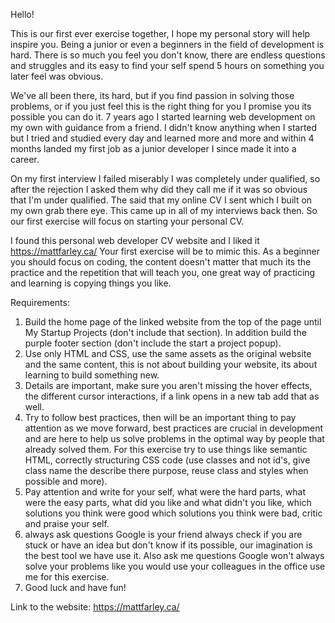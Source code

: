 Hello!

This is our first ever exercise together, I hope my personal story will help
inspire you. Being a junior or even a beginners in the field of development is hard. There is so much you feel you don't know, there are endless questions and struggles and its easy to find your self spend 5 hours on something you later feel was obvious. 

We've all been there, its hard, but if you find passion in solving those problems, or if you just feel this is the right thing for you I promise you its possible you can do it. 7 years ago I started learning web development on my own with guidance from a friend. I didn't know anything when I started but I tried and studied every day and learned more and more and within 4 months landed my first job as a junior developer I since made it into a career.

On my first interview I failed miserably I was completely under qualified, so after the rejection I asked them why did they call me if it was so obvious that I'm under qualified. The said that my online CV I sent which I built on my own grab there eye. This came up in all of my interviews back then. So our first exercise will focus on starting your personal CV.

I found this personal web developer CV website and I liked it https://mattfarley.ca/ Your first exercise will be to mimic this. As a beginner you should focus on coding, the content doesn't matter that much its the practice and the repetition that will teach you, one great way of practicing and learning is copying things you like. 

Requirements:
1. Build the home page of the linked website from the top of the page until My Startup Projects (don't include that section). In addition build the purple footer section (don't include the start a project popup).
2. Use only HTML and CSS, use the same assets as the original website and the same content, this is not about building your website, its about learning to build something new.
3. Details are important, make sure you aren't missing the hover effects, the different cursor interactions, if a link opens in a new tab add that as well. 
4. Try to follow best practices, then will be an important thing to pay attention as we move forward, best practices are crucial in development and are here to help us solve problems in the optimal way by people that already solved them. For this exercise try to use things like semantic HTML, correctly structuring CSS code (use classes and not id's, give class name the describe there purpose, reuse class and styles when possible and more).
5. Pay attention and write for your self, what were the hard parts, what were the easy parts, what did you like and what didn't you like, which solutions you think were good which solutions you think were bad, critic and praise your self.
6. always ask questions Google is your friend always check if you are stuck or have an idea but don't know if its possible, our imagination is the best tool we have use it. Also ask me questions Google won't always solve your problems like you would use your colleagues in the office use me for this exercise.
7. Good luck and have fun!

Link to the website: https://mattfarley.ca/